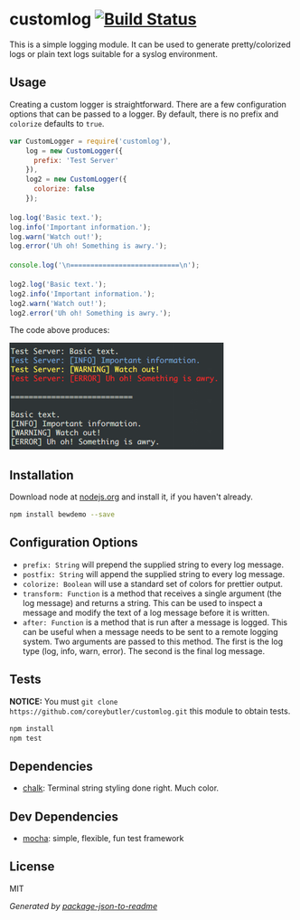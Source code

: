 # customlog [![Build Status](https://travis-ci.org/coreybutler/customlog.png?branch=master)](https://travis-ci.org/coreybutler/customlog)

This is a simple logging module. It can be used to generate pretty/colorized logs or plain text logs suitable for a syslog environment.

## Usage

Creating a custom logger is straightforward. There are a few configuration options that can be passed to a logger. By default, there is no prefix and `colorize` defaults to `true`.

```js
var CustomLogger = require('customlog'),
    log = new CustomLogger({
      prefix: 'Test Server'
    }),
    log2 = new CustomLogger({
      colorize: false
    });

log.log('Basic text.');
log.info('Important information.');
log.warn('Watch out!');
log.error('Uh oh! Something is awry.');

console.log('\n===========================\n');

log2.log('Basic text.');
log2.info('Important information.');
log2.warn('Watch out!');
log2.error('Uh oh! Something is awry.');
```

The code above produces:

![Screenshot](https://raw.githubusercontent.com/coreybutler/customlog/master/demo.png)

## Installation

Download node at [nodejs.org](http://nodejs.org) and install it, if you haven't already.

```sh
npm install bewdemo --save
```

## Configuration Options

- `prefix: String` will prepend the supplied string to every log message.
- `postfix: String` will append the supplied string to every log message.
- `colorize: Boolean` will use a standard set of colors for prettier output.
- `transform: Function` is a method that receives a single argument (the log
  message) and returns a string. This can be used to inspect a message and
  modify the text of a log message before it is written.
- `after: Function` is a method that is run after a message is logged. This
  can be useful when a message needs to be sent to a remote logging system. Two
  arguments are passed to this method. The first is the log type (log, info,
  warn, error). The second is the final log message.


## Tests

**NOTICE:** You must `git clone https://github.com/coreybutler/customlog.git` this module to obtain tests.

```sh
npm install
npm test
```

## Dependencies

- [chalk](https://github.com/sindresorhus/chalk): Terminal string styling done right. Much color.

## Dev Dependencies

- [mocha](https://github.com/mochajs/mocha): simple, flexible, fun test framework


## License

MIT

_Generated by [package-json-to-readme](https://github.com/zeke/package-json-to-readme)_
